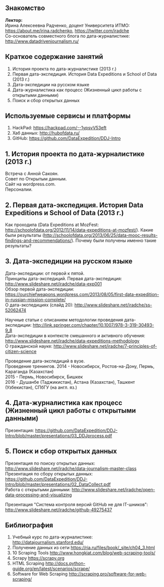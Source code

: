 ## Знакомство

**Лектор:**     
Ирина Алексеевна Радченко, доцент Университета ИТМО: https://about.me/irina.radchenko, https://twitter.com/iradche     
Со-основатель совместного блога по дата-журналистике: http://www.datadrivenjournalism.ru/

## Краткое содержание занятий
1. История проекта по дата-журналистике (2013 г.)          
2. Первая дата-экспедиция. История Data Expeditions и School of Data (2013 г.)             
3. Дата-экспедиции на русском языке      
4. Дата-журналистика как процесс (Жизненный цикл работы с открытыми данными)      
5. Поиск и сбор открытых данных      

## Используемые сервисы и платформы
1. HackPad: https://hackpad.com/--1ypsvV53eft      
2. Хаб данных: http://hubofdata.ru/      
3. GitHub: https://github.com/DataExpedition/DDJ-Intro

       
## 1. История проекта по дата-журналистике (2013 г.)    
Встреча с Анной Сакоян.      
Совет по Открытым данным.     
Сайт на wordpress.com.     
Персоналии.     

## 2. Первая дата-экспедиция. История Data Expeditions и School of Data (2013 г.)      
Как проходила (Data Expeditions at MozFest: http://schoolofdata.org/2012/11/14/data-expeditions-at-mozfest/).
Какие были результаты (http://schoolofdata.org/2013/06/25/data-mooc-results-findings-and-recommendations/).
Почему были получены именно такие результаты?

## 3. Дата-экспедиции на русском языке
Дата-экспедиции: от первой к пятой.    
Принципы дата-экспедиций. 
Первая дата-экспедиция: http://www.slideshare.net/iradche/data-exp001     
Обзор первой дата-экспедиции: https://ourchiefweapons.wordpress.com/2013/08/05/first-data-expedition-in-russian-mission-complete/     
О дата-экспедициях (слайд 20): http://www.slideshare.net/iradche/ss-52062474      
     
Научные статьи с описанием методологии проведения дата-экспедиции: http://link.springer.com/chapter/10.1007/978-3-319-30493-9_8      
Дата-экспедиции в контексте смешанного и активного обучения: http://www.slideshare.net/iradche/data-expeditions-methodology     
О гражданской науке: http://www.slideshare.net/iradche/7-principles-of-citizen-science     
      
Проведение дата-экспедиций в вузе.     
Проведение тренингов. 
2014 - Новосибирск, Ростов-на-Дону, Пермь, Караганда (Казахстан)     
2015 - Пермь, Новосибирск, Бишкек     
2016 - Душанбе (Таджикистан), Астана (Казахстан), Ташкент (Узбекистан), СПбГУ (на англ. яз.) 

## 4. Дата-журналистика как процесс (Жизненный цикл работы с открытыми данными)
Презентация: https://github.com/DataExpedition/DDJ-Intro/blob/master/presentations/03_DDJprocess.pdf

## 5. Поиск и сбор открытых данных
Презентация по поиску открытых данных: http://www.slideshare.net/iradche/data-journalism-master-class          
Презентация по сбору открытых данных: https://github.com/DataExpedition/DDJ-Intro/blob/master/presentations/02_DataCollect.pdf       
Работа с открытыми данными: http://www.slideshare.net/iradche/open-data-processing-and-visualizing           

Презентация "Система контроля версий GitHub не для IT-шников": http://www.slideshare.net/iradche/github-49275437
    
      
## Библиография
1. Учебный курс по дата-журналистике: http://datajournalism.stanford.edu/
2. Получение данных из сети https://ria.ru/files/book/_site/ch04_3.html
3. 10 Scraping Tools http://www.hongkiat.com/blog/web-scraping-tools/
4. Scrapy https://scrapy.org
5. HTML Scraping http://docs.python-guide.org/en/latest/scenarios/scrape/
6. Software for Web Scraping http://scraping.pro/software-for-web-scraping/

